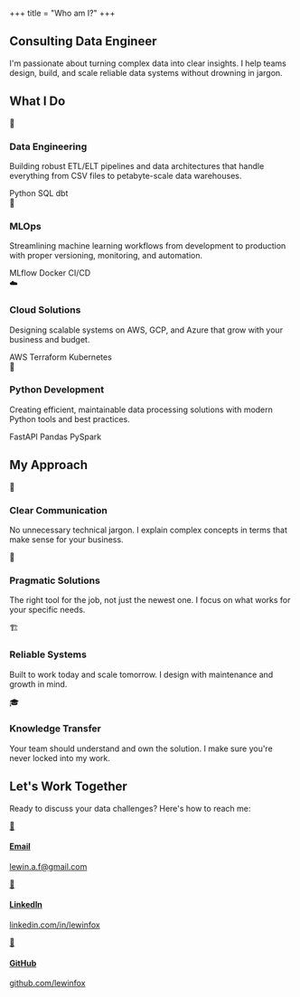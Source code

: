 +++
title = "Who am I?"
+++

<div class="about-hero">
    <div class="about-intro">
        <h2>Consulting Data Engineer</h2>
        <p>I'm passionate about turning complex data into clear insights. I help teams design, build, and scale reliable data systems without drowning in jargon.</p>
    </div>
</div>

<div class="about-services">
    <h2>What I Do</h2>
    <div class="services-grid">
        <div class="highlight-card">
            <span class="service-icon">🔧</span>
            <h3>Data Engineering</h3>
            <p>Building robust ETL/ELT pipelines and data architectures that handle everything from CSV files to petabyte-scale data warehouses.</p>
            <div class="tech-tags">
                <span class="tech-tag">Python</span>
                <span class="tech-tag">SQL</span>
                <span class="tech-tag">dbt</span>
            </div>
        </div>
        <div class="highlight-card">
            <span class="service-icon">🤖</span>
            <h3>MLOps</h3>
            <p>Streamlining machine learning workflows from development to production with proper versioning, monitoring, and automation.</p>
            <div class="tech-tags">
                <span class="tech-tag">MLflow</span>
                <span class="tech-tag">Docker</span>
                <span class="tech-tag">CI/CD</span>
            </div>
        </div>
        <div class="highlight-card">
            <span class="service-icon">☁️</span>
            <h3>Cloud Solutions</h3>
            <p>Designing scalable systems on AWS, GCP, and Azure that grow with your business and budget.</p>
            <div class="tech-tags">
                <span class="tech-tag">AWS</span>
                <span class="tech-tag">Terraform</span>
                <span class="tech-tag">Kubernetes</span>
            </div>
        </div>
        <div class="highlight-card">
            <span class="service-icon">🐍</span>
            <h3>Python Development</h3>
            <p>Creating efficient, maintainable data processing solutions with modern Python tools and best practices.</p>
            <div class="tech-tags">
                <span class="tech-tag">FastAPI</span>
                <span class="tech-tag">Pandas</span>
                <span class="tech-tag">PySpark</span>
            </div>
        </div>
    </div>
</div>

<div class="about-approach">
    <h2>My Approach</h2>
    <div class="approach-grid">
        <div class="approach-card">
            <div class="approach-icon">💬</div>
            <h3>Clear Communication</h3>
            <p>No unnecessary technical jargon. I explain complex concepts in terms that make sense for your business.</p>
        </div>
        <div class="approach-card">
            <div class="approach-icon">🎯</div>
            <h3>Pragmatic Solutions</h3>
            <p>The right tool for the job, not just the newest one. I focus on what works for your specific needs.</p>
        </div>
        <div class="approach-card">
            <div class="approach-icon">🏗️</div>
            <h3>Reliable Systems</h3>
            <p>Built to work today and scale tomorrow. I design with maintenance and growth in mind.</p>
        </div>
        <div class="approach-card">
            <div class="approach-icon">🎓</div>
            <h3>Knowledge Transfer</h3>
            <p>Your team should understand and own the solution. I make sure you're never locked into my work.</p>
        </div>
    </div>
</div>

<div class="about-contact">
    <h2>Let's Work Together</h2>
    <p>Ready to discuss your data challenges? Here's how to reach me:</p>
    <div class="contact-links">
        <a href="mailto:lewin.a.f@gmail.com" class="contact-card">
            <div class="contact-icon">📧</div>
            <div class="contact-info">
                <h4>Email</h4>
                <p>lewin.a.f@gmail.com</p>
            </div>
        </a>
        <a href="https://linkedin.com/in/lewinfox" class="contact-card">
            <div class="contact-icon">💼</div>
            <div class="contact-info">
                <h4>LinkedIn</h4>
                <p>linkedin.com/in/lewinfox</p>
            </div>
        </a>
        <a href="https://github.com/lewinfox" class="contact-card">
            <div class="contact-icon">🐙</div>
            <div class="contact-info">
                <h4>GitHub</h4>
                <p>github.com/lewinfox</p>
            </div>
        </a>
    </div>
</div>
